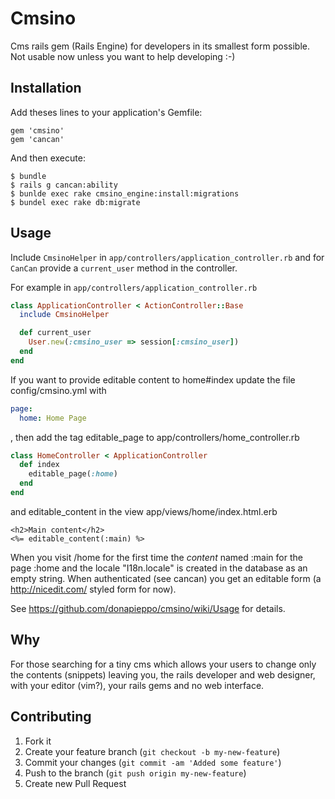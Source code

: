 # Cmsino

Cms rails gem (Rails Engine) for developers in its smallest form possible. Not usable now unless
you want to help developing :-)

## Installation

Add theses lines to your application's Gemfile:

    gem 'cmsino'
    gem 'cancan'

And then execute:

    $ bundle
    $ rails g cancan:ability
    $ bunlde exec rake cmsino_engine:install:migrations
    $ bundel exec rake db:migrate

## Usage

Include `CmsinoHelper` in `app/controllers/application_controller.rb` and
for `CanCan` provide a `current_user` method in the controller.

For example in `app/controllers/application_controller.rb`

```ruby
class ApplicationController < ActionController::Base
  include CmsinoHelper

  def current_user
    User.new(:cmsino_user => session[:cmsino_user])
  end 
end
```

If you want to provide editable content to home#index
update the file config/cmsino.yml with 

```yaml
page:
  home: Home Page
```

, then add the tag editable_page to 
app/controllers/home_controller.rb

```ruby
class HomeController < ApplicationController
  def index
    editable_page(:home)
  end
end
```

and editable_content in the view app/views/home/index.html.erb

```erb
<h2>Main content</h2>
<%= editable_content(:main) %>
```

When you visit /home for the first time the *content* named
:main for the page :home and the locale "I18n.locale"
is created in the database as an empty string.
When authenticated (see cancan) you get an editable 
form (a http://nicedit.com/ styled form for now).

See https://github.com/donapieppo/cmsino/wiki/Usage for details.

## Why

For those searching for a tiny cms which allows your users to change 
only the contents (snippets) leaving you, the rails developer and web designer, 
with your editor (vim?), your rails gems and no web interface.

## Contributing

1. Fork it
2. Create your feature branch (`git checkout -b my-new-feature`)
3. Commit your changes (`git commit -am 'Added some feature'`)
4. Push to the branch (`git push origin my-new-feature`)
5. Create new Pull Request
